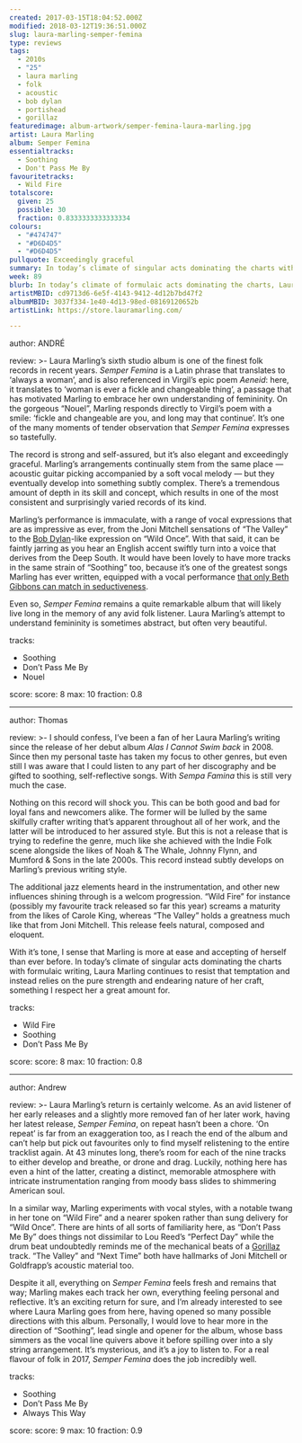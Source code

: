```yaml
---
created: 2017-03-15T18:04:52.000Z
modified: 2018-03-12T19:36:51.000Z
slug: laura-marling-semper-femina
type: reviews
tags:
  - 2010s
  - "25"
  - laura marling
  - folk
  - acoustic
  - bob dylan
  - portishead
  - gorillaz
featuredimage: album-artwork/semper-femina-laura-marling.jpg
artist: Laura Marling
album: Semper Femina
essentialtracks:
  - Soothing
  - Don't Pass Me By
favouritetracks:
  - Wild Fire
totalscore:
  given: 25
  possible: 30
  fraction: 0.8333333333333334
colours:
  - "#474747"
  - "#D6D4D5"
  - "#D6D4D5"
pullquote: Exceedingly graceful
summary: In today’s climate of singular acts dominating the charts with formulaic writing, Laura Marling continues to resist that temptation and instead relies on the pure strength and endearing nature of her craft.
week: 89
blurb: In today’s climate of formulaic acts dominating the charts, Laura Marling continues to resist that temptation and further perfect her craft as a songwriter.
artistMBID: cd9713d6-6e5f-4143-9412-4d12b7bd47f2
albumMBID: 3037f334-1e40-4d13-98ed-08169120652b
artistLink: https://store.lauramarling.com/

---
```

author: ANDRÉ

review: >-
  Laura Marling’s sixth studio album is one of the finest folk records in recent years. *Semper Femina* is a Latin phrase that translates to ‘always a woman’, and is also referenced in Virgil’s epic poem *Aeneid*: here, it translates to ‘woman is ever a fickle and changeable thing’, a passage that has motivated Marling to embrace her own understanding of femininity. On the gorgeous “Nouel”, Marling responds directly to Virgil’s poem with a smile: ‘fickle and changeable are you, and long may that continue’. It’s one of the many moments of tender observation that *Semper Femina* expresses so tastefully. 
  
  The record is strong and self-assured, but it’s also elegant and exceedingly graceful. Marling’s arrangements continually stem from the same place — acoustic guitar picking accompanied by a soft vocal melody — but they eventually develop into something subtly complex. There’s a tremendous amount of depth in its skill and concept, which results in one of the most consistent and surprisingly varied records of its kind. 
  
  Marling’s performance is immaculate, with a range of vocal expressions that are as impressive as ever, from the Joni Mitchell sensations of “The Valley” to the [Bob Dylan](/reviews/bob-dylan-highway-61-revisited/)-like expression on “Wild Once”. With that said, it can be faintly jarring as you hear an English accent swiftly turn into a voice that derives from the Deep South. It would have been lovely to have more tracks in the same strain of “Soothing” too, because it’s one of the greatest songs Marling has ever written, equipped with a vocal performance [that only Beth Gibbons can match in seductiveness](/reviews/portishead-dummy/). 
  
  Even so, *Semper Femina* remains a quite remarkable album that will likely live long in the memory of any avid folk listener. Laura Marling’s attempt to understand femininity is sometimes abstract, but often very beautiful.

tracks:
  - Soothing
  - ­Don’t Pass Me By
  - ­Nouel

score:
  score: 8
  max: 10
  fraction: 0.8

---
author: Thomas

review: >-
  I should confess, I’ve been a fan of her Laura Marling’s writing since the release of her debut album *Alas I Cannot Swim back* in 2008. Since then my personal taste has taken my focus to other genres, but even still I was aware that I could listen to any part of her discography and be gifted to soothing, self-reflective songs. With *Sempa Famina* this is still very much the case. 
  
  Nothing on this record will shock you. This can be both good and bad for loyal fans and newcomers alike. The former will be lulled by the same skilfully crafter writing that’s apparent throughout all of her work, and the latter will be introduced to her assured style. But this is not a release that is trying to redefine the genre, much like she achieved with the Indie Folk scene alongside the likes of Noah & The Whale, Johnny Flynn, and Mumford & Sons in the late 2000s. This record instead subtly develops on Marling’s previous writing style. 
  
  The additional jazz elements heard in the instrumentation, and other new influences shining through is a welcom progression. “Wild Fire” for instance (possibly my favourite track released so far this year) screams a maturity from the likes of Carole King, whereas “The Valley” holds a greatness much like that from Joni Mitchell. This release feels natural, composed and eloquent. 
  
  With it’s tone, I sense that Marling is more at ease and accepting of herself than ever before. In today’s climate of singular acts dominating the charts with formulaic writing, Laura Marling continues to resist that temptation and instead relies on the pure strength and endearing nature of her craft, something I respect her a great amount for.

tracks:
  - Wild Fire
  - ­Soothing
  - ­Don’t Pass Me By

score:
  score: 8
  max: 10
  fraction: 0.8

---
author: Andrew

review: >-
  Laura Marling’s return is certainly welcome. As an avid listener of her early releases and a slightly more removed fan of her later work, having her latest release, *Semper Femina*, on repeat hasn’t been a chore. ‘On repeat’ is far from an exaggeration too, as I reach the end of the album and can’t help but pick out favourites only to find myself relistening to the entire tracklist again. At 43 minutes long, there’s room for each of the nine tracks to either develop and breathe, or drone and drag. Luckily, nothing here has even a hint of the latter, creating a distinct, memorable atmosphere with intricate instrumentation ranging from moody bass slides to shimmering American soul. 
  
  In a similar way, Marling experiments with vocal styles, with a notable twang in her tone on “Wild Fire” and a nearer spoken rather than sung delivery for “Wild Once”. There are hints of all sorts of familiarity here, as “Don’t Pass Me By” does things not dissimilar to Lou Reed’s “Perfect Day” while the drum beat undoubtedly reminds me of the mechanical beats of a [Gorillaz](/reviews/gorillaz-demon-days/) track. “The Valley” and “Next Time” both have hallmarks of Joni Mitchell or Goldfrapp’s acoustic material too. 
  
  Despite it all, everything on *Semper Femina* feels fresh and remains that way; Marling makes each track her own, everything feeling personal and reflective. It’s an exciting return for sure, and I’m already interested to see where Laura Marling goes from here, having opened so many possible directions with this album. Personally, I would love to hear more in the direction of “Soothing”, lead single and opener for the album, whose bass simmers as the vocal line quivers above it before spilling over into a sly string arrangement. It’s mysterious, and it’s a joy to listen to. For a real flavour of folk in 2017, *Semper Femina* does the job incredibly well.

tracks:
  - Soothing
  - ­Don’t Pass Me By
  - ­Always This Way
  
score:
  score: 9
  max: 10
  fraction: 0.9
